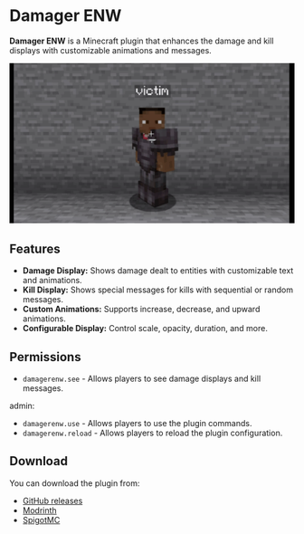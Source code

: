 # Damager ENW

**Damager ENW** is a Minecraft plugin that enhances the damage and kill displays with customizable animations and messages.

![gif](showcase.gif)

## Features

- **Damage Display:** Shows damage dealt to entities with customizable text and animations.
- **Kill Display:** Shows special messages for kills with sequential or random messages.
- **Custom Animations:** Supports increase, decrease, and upward animations.
- **Configurable Display:** Control scale, opacity, duration, and more.



## Permissions
- `damagerenw.see` - Allows players to see damage displays and kill messages.

admin:
- `damagerenw.use` - Allows players to use the plugin commands.
- `damagerenw.reload` - Allows players to reload the plugin configuration.


## Download
You can download the plugin from:
- [GitHub releases](https://github.com/enwulf/Damager-ENW/releases)
- [Modrinth](https://modrinth.com/plugin/damager-enw)
- [SpigotMC](https://www.spigotmc.org/resources/damager-enw.117162/)
